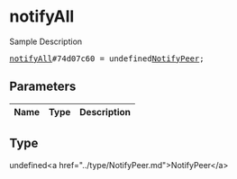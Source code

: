 # notifyAll

Sample Description

<pre>
<a href="../constructor/notifyAll.md">notifyAll</a>#74d07c60 = undefined<a href="../type/NotifyPeer.md">NotifyPeer</a>;
</pre>

## Parameters

| Name | Type | Description |
|------|:----:|-------------|

## Type

undefined&lt;a href=&#34;../type/NotifyPeer.md&#34;&gt;NotifyPeer&lt;/a&gt;
